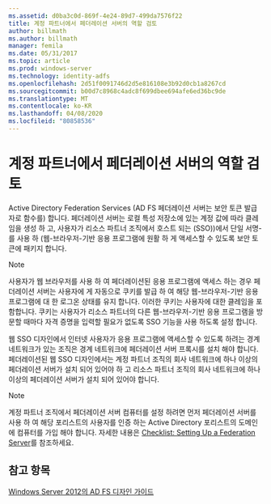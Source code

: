 ```yaml
---
ms.assetid: d0ba3c0d-869f-4e24-89d7-499da7576f22
title: 계정 파트너에서 페더레이션 서버의 역할 검토
author: billmath
ms.author: billmath
manager: femila
ms.date: 05/31/2017
ms.topic: article
ms.prod: windows-server
ms.technology: identity-adfs
ms.openlocfilehash: 2d51f0091746d2d5e816108e3b92d0cb1a8267cd
ms.sourcegitcommit: b00d7c8968c4adc8f699dbee694afe6ed36bc9de
ms.translationtype: MT
ms.contentlocale: ko-KR
ms.lasthandoff: 04/08/2020
ms.locfileid: "80858536"
---
```

# <a name="review-the-role-of-the-federation-server-in-the-account-partner"></a>계정 파트너에서 페더레이션 서버의 역할 검토

Active Directory Federation Services \(AD FS 페더레이션 서버는 보안 토큰 발급자로 함수를\) 합니다. 페더레이션 서버는 로컬 특성 저장소에 있는 계정 값에 따라 클레임을 생성 하 고, 사용자가 리소스 파트너 조직에서 호스트 되는 \(SSO\)\)에서 단일 서명\-를 사용 하 \(웹\-브라우저\-기반 응용 프로그램에 원활 하 게 액세스할 수 있도록 보안 토큰에 패키지 합니다.  
  
> [!NOTE]  
> 사용자가 웹 브라우저를 사용 하 여 페더레이션된 응용 프로그램에 액세스 하는 경우 페더레이션 서버는 사용자에 게 자동으로 쿠키를 발급 하 여 해당 웹\-브라우저\-기반 응용 프로그램에 대 한 로그온 상태를 유지 합니다. 이러한 쿠키는 사용자에 대한 클레임을 포함합니다. 쿠키는 사용자가 리소스 파트너의 다른 웹\-브라우저\-기반 응용 프로그램을 방문할 때마다 자격 증명을 입력할 필요가 없도록 SSO 기능을 사용 하도록 설정 합니다.  
  
웹 SSO 디자인에서 인터넷 사용자가 응용 프로그램에 액세스할 수 있도록 하려는 경계 네트워크가 있는 조직은 경계 네트워크에 페더레이션 서버 프록시를 설치 해야 합니다. 페더레이션된 웹 SSO 디자인에서는 계정 파트너 조직의 회사 네트워크에 하나 이상의 페더레이션 서버가 설치 되어 있어야 하 고 리소스 파트너 조직의 회사 네트워크에 하나 이상의 페더레이션 서버가 설치 되어 있어야 합니다.  
  
> [!NOTE]  
> 계정 파트너 조직에서 페더레이션 서버 컴퓨터를 설정 하려면 먼저 페더레이션 서버를 사용 하 여 해당 포리스트의 사용자를 인증 하는 Active Directory 포리스트의 도메인에 컴퓨터를 가입 해야 합니다. 자세한 내용은 [Checklist: Setting Up a Federation Server](../../ad-fs/deployment/Checklist--Setting-Up-a-Federation-Server.md)를 참조하세요.  
  
## <a name="see-also"></a>참고 항목
[Windows Server 2012의 AD FS 디자인 가이드](AD-FS-Design-Guide-in-Windows-Server-2012.md)
